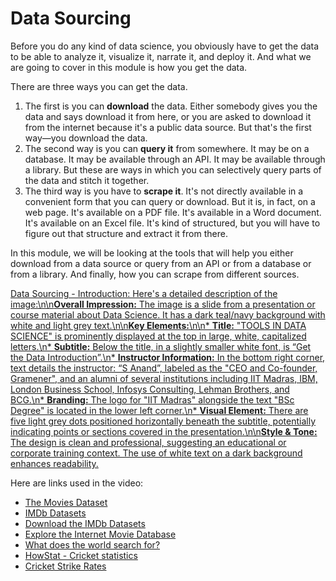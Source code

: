 # Data Sourcing

Before you do any kind of data science, you obviously have to get the data to be able to analyze it, visualize it, narrate it, and deploy it.
And what we are going to cover in this module is how you get the data.

There are three ways you can get the data.

1. The first is you can **download** the data. Either somebody gives you the data and says download it from here, or you are asked to download it from the internet because it's a public data source. But that's the first way—you download the data.
2. The second way is you can **query it** from somewhere. It may be on a database. It may be available through an API. It may be available through a library. But these are ways in which you can selectively query parts of the data and stitch it together.
3. The third way is you have to **scrape it**. It's not directly available in a convenient form that you can query or download. But it is, in fact, on a web page. It's available on a PDF file. It's available in a Word document. It's available on an Excel file. It's kind of structured, but you will have to figure out that structure and extract it from there.

In this module, we will be looking at the tools that will help you either download from a data source or query from an API or from a database or from a library. And finally, how you can scrape from different sources.

[Data Sourcing - Introduction: Here\'s a detailed description of the image:\n\n**Overall Impression:** The image is a slide from a presentation or course material about Data Science. It has a dark teal/navy background with white and light grey text.\n\n**Key Elements:**\n\n* **Title:** "TOOLS IN DATA SCIENCE" is prominently displayed at the top in large, white, capitalized letters.\n* **Subtitle:** Below the title, in a slightly smaller white font, is “Get the Data Introduction”.\n* **Instructor Information:** In the bottom right corner, text details the instructor: “S Anand”, labeled as the "CEO and Co-founder, Gramener", and an alumni of several institutions including IIT Madras, IBM, London Business School, Infosys Consulting, Lehman Brothers, and BCG.\n* **Branding:** The logo for "IIT Madras" alongside the text "BSc Degree" is located in the lower left corner.\n* **Visual Element:** There are five light grey dots positioned horizontally beneath the subtitle, potentially indicating points or sections covered in the presentation.\n\n**Style & Tone:** The design is clean and professional, suggesting an educational or corporate training context. The use of white text on a dark background enhances readability.](https://youtu.be_1LyblMkJzOo)

Here are links used in the video:

- [The Movies Dataset](https://www.kaggle.com/rounakbanik/the-movies-dataset)
- [IMDb Datasets](https://imdb.com/interfaces/)
- [Download the IMDb Datasets](https://datasets.imdbws.com/)
- [Explore the Internet Movie Database](https://gramener.com/imdb/)
- [What does the world search for?](https://gramener.com/search/)
- [HowStat - Cricket statistics](https://howstat.com/cricket/home.asp)
- [Cricket Strike Rates](https://gramener.com/cricket/)
